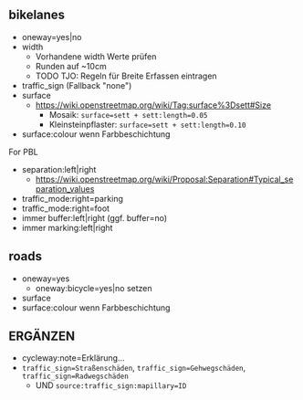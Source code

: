 ## bikelanes

- oneway=yes|no
- width
  - Vorhandene width Werte prüfen
  - Runden auf ~10cm
  - TODO TJO: Regeln für Breite Erfassen eintragen
- traffic_sign (Fallback "none")
- surface
  - https://wiki.openstreetmap.org/wiki/Tag:surface%3Dsett#Size
    - Mosaik: `surface=sett + sett:length=0.05`
    - Kleinsteinpflaster: `surface=sett + sett:length=0.10`
- surface:colour wenn Farbbeschichtung

For PBL
- separation:left|right
  - https://wiki.openstreetmap.org/wiki/Proposal:Separation#Typical_separation_values
- traffic_mode:right=parking
- traffic_mode:right=foot
- immer buffer:left|right (ggf. buffer=no)
- immer marking:left|right

## roads

- oneway=yes
  - oneway:bicycle=yes|no setzen
- surface
- surface:colour wenn Farbbeschichtung


## ERGÄNZEN
- cycleway:note=Erklärung…
- `traffic_sign=Straßenschäden`, `traffic_sign=Gehwegschäden`, `traffic_sign=Radwegschäden`
  - UND `source:traffic_sign:mapillary=ID`
